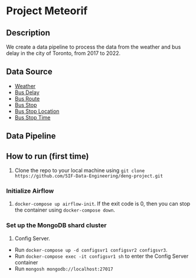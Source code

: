# Project Meteorif
## Description
We create a data pipeline to process the data from the weather and bus delay in the city of Toronto, from 2017 to 2022. 

## Data Source
- [Weather](https://www.kaggle.com/sumanthvrao/daily-climate-time-series-data)
- [Bus Delay](https://open.toronto.ca/dataset/ttc-bus-delay-data/)
- [Bus Route](https://open.toronto.ca/dataset/ttc-routes-and-schedules/)
- [Bus Stop](https://open.toronto.ca/dataset/ttc-routes-and-schedules/)
- [Bus Stop Location](https://open.toronto.ca/dataset/ttc-routes-and-schedules/)
- [Bus Stop Time](https://open.toronto.ca/dataset/ttc-routes-and-schedules/)

## Data Pipeline

## How to run (first time)
1. Clone the repo to your local machine using `git clone https://github.com/5IF-Data-Engineering/deng-project.git`
### Initialize Airflow
1. `docker-compose up airflow-init`. If the exit code is 0, then you can stop the container using `docker-compose down`.

### Set up the MongoDB shard cluster
1. Config Server. 
- Run `docker-compose up -d configsvr1 configsvr2 configsvr3`.
- Run `docker-compose exec -it configsvr1 sh` to enter the Config Server container
- Run `mongosh mongodb://localhost:27017`
